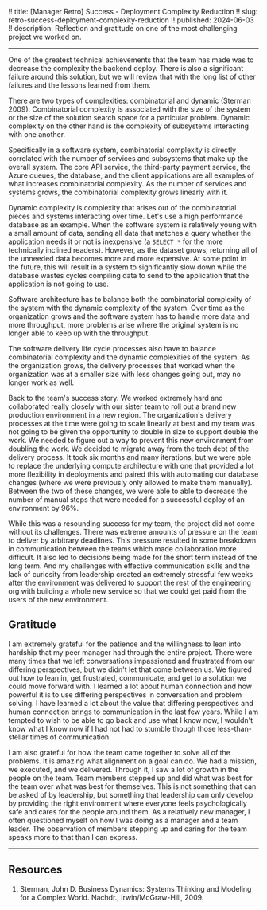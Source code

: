 !! title: [Manager Retro] Success - Deployment Complexity Reduction
!! slug: retro-success-deployment-complexity-reduction
!! published: 2024-06-03
!! description: Reflection and gratitude on one of the most challenging project we worked on. 

---

One of the greatest technical achievements that the team has made was to decrease the complexity the
backend deploy. There is also a significant failure around this solution, but we will review that
with the long list of other failures and the lessons learned from them.

There are two types of complexities: combinatorial and dynamic (Sterman 2009).
Combinatorial complexity is associated with the size of the system or the size of the solution
search space for a particular problem. Dynamic complexity on the other hand is the complexity of
subsystems interacting with one another. 

Specifically in a software system, combinatorial complexity is directly correlated with the number
of services and subsystems that make up the overall system. The core API service, the third-party
payment service, the Azure queues, the database, and the client applications are all examples of
what increases combinatorial complexity. As the number of services and systems grows, the
combinatorial complexity grows linearly with it.

Dynamic complexity is complexity that arises out of the combinatorial pieces and systems interacting
over time. Let's use a high performance database as an example. When the software system is
relatively young with a small amount of data, sending all data that matches a query whether the
application needs it or not is inexpensive (a `SELECT *` for the more technically inclined
readers). However, as the dataset grows, returning all of the unneeded data becomes more and more
expensive. At some point in the future, this will result in a system to significantly slow down
while the database wastes cycles compiling data to send to the application that the application
is not going to use. 

Software architecture has to balance both the combinatorial complexity of the system with the
dynamic complexity of the system. Over time as the organization grows and the software system has to
handle more data and more throughput, more problems arise where the original system is no longer
able to keep up with the throughput.

The software delivery life cycle processes also have to balance combinatorial complexity and the
dynamic complexities of the system. As the organization grows, the delivery processes that worked
when the organization was at a smaller size with less changes going out, may no longer work as well.

Back to the team's success story. We worked extremely hard and collaborated really closely with our
sister team to roll out a brand new production environment in a new region. The organization's
delivery processes at the time were going to scale linearly at best and my team was not going to be
given the opportunity to double in size to support double the work. We needed to figure out a way to
prevent this new environment from doubling the work. We decided to migrate away from the tech debt
of the delivery process. It took six months and many iterations, but we were able to replace the
underlying compute architecture with one that provided a lot more flexibility in deployments and
paired this with automating our database changes (where we were previously only allowed to make them
manually). Between the two of these changes, we were able to able to decrease the number of manual
steps that were needed for a successful deploy of an environment by 96%.

While this was a resounding success for my team, the project did not come without its challenges.
There was extreme amounts of pressure on the team to deliver by arbitrary deadlines. This pressure
resulted in some breakdown in communication between the teams which made collaboration more
difficult. It also led to decisions being made for the short term instead of the long term. And my
challenges with effective communication skills and the lack of curiosity from leadership created an
extremely stressful few weeks after the environment was delivered to support the rest of the
engineering org with building a whole new service so that we could get paid from the users of the
new environment.


## Gratitude

I am extremely grateful for the patience and the willingness to lean into hardship that my peer
manager had through the entire project. There were many times that we left conversations impassioned
and frustrated from our differing perspectives, but we didn't let that come between us. We figured
out how to lean in, get frustrated, communicate, and get to a solution we could move forward with. I
learned a lot about human connection and how powerful it is to use differing perspectives in
conversation and problem solving. I have learned a lot about the value that differing perspectives
and human connection brings to communication in the last few years. While I am tempted to wish to be
able to go back and use what I know now, I wouldn't know what I know now if I had not had to stumble
though those less-than-stellar times of communication.

I am also grateful for how the team came together to solve all of the problems. It is amazing what
alignment on a goal can do. We had a mission, we executed, and we delivered. Through it, I saw a lot
of growth in the people on the team. Team members stepped up and did what was best for the team over
what was best for themselves. This is not something that can be asked of by leadership, but
something that leadership can only develop by providing the right environment where everyone feels
psychologically safe and cares for the people around them. As a relatively new manager, I often
questioned myself on how I was doing as a manager and a team leader. The observation of members
stepping up and caring for the team speaks more to that than I can express. 


---

## Resources

1. Sterman, John D. Business Dynamics: Systems Thinking and Modeling for a Complex World. Nachdr., Irwin/McGraw-Hill, 2009.
